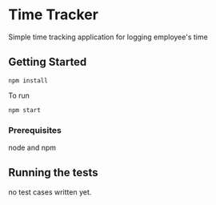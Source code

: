 # Time Tracker

Simple time tracking application for logging employee's time

## Getting Started

```
npm install 
```
To run 

```
npm start
```

### Prerequisites

node and npm

## Running the tests

no test cases written yet.

